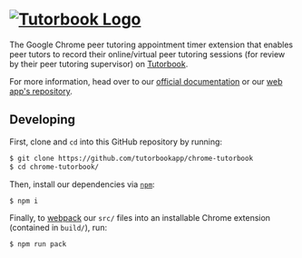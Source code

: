 # [![Tutorbook Logo](https://tutorbook.app/favicon/text-logo.png)](https://tutorbook.app)

The Google Chrome peer tutoring appointment timer extension that enables peer
tutors to record their online/virtual peer tutoring sessions (for review by
their peer tutoring supervisor) on [Tutorbook](https://tutorbook.app).

For more information, head over to our [official
documentation](https://tutorbook.app/docs) or our [web app's
repository](https://github.com/tutorbookapp/tutorbook).

## Developing

First, clone and `cd` into this GitHub repository by running:

```bash
$ git clone https://github.com/tutorbookapp/chrome-tutorbook
$ cd chrome-tutorbook/
```

Then, install our dependencies via [`npm`](https://npmjs.com):

```bash
$ npm i
```

Finally, to [webpack](https://webpack.js.org) our `src/` files into an
installable Chrome extension (contained in `build/`), run:

```bash
$ npm run pack
```
